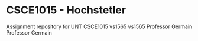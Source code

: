# CSCE1015 - Hochstetler
Assignment repository for UNT CSCE1015
vs1565
vs1565
Professor Germain
Professor Germain
